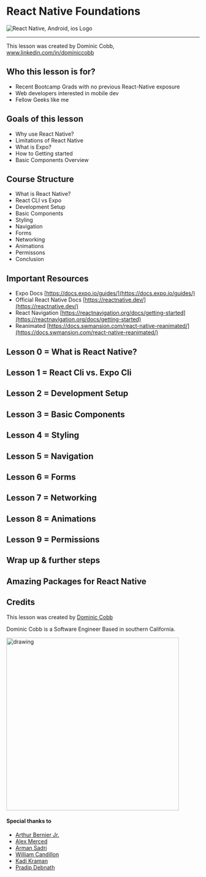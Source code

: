 # React Native Foundations
![React Native, Android, ios Logo](https://www.futuremind.com/m/cache/c8/15/c8150d863e584ed42ccfbdc3f3f1aa3a.jpg)
****
This lesson was created by Dominic Cobb, www.linkedin.com/in/dominiccobb
## Who this lesson is for?
* Recent Bootcamp Grads with no previous React-Native exposure
* Web developers interested in mobile dev
* Fellow Geeks like me
## Goals of this lesson
* Why use React Native?
* Limitations of React Native
* What is Expo?
* How to Getting started
* Basic Components Overview

## Course Structure

- What is React Native?
- React CLI vs Expo
- Development Setup
- Basic Components
- Styling
- Navigation
- Forms
- Networking
- Animations
- Permissons
- Conclusion

## Important Resources 

* Expo Docs [https://docs.expo.io/guides/](https://docs.expo.io/guides/)
* Official React Native Docs [https://reactnative.dev/](https://reactnative.dev/)
* React Navigation [https://reactnavigation.org/docs/getting-started](https://reactnavigation.org/docs/getting-started)
* Reanimated [https://docs.swmansion.com/react-native-reanimated/](https://docs.swmansion.com/react-native-reanimated/)

## Lesson 0 = What is React Native?

###

## Lesson 1 = React Cli vs. Expo Cli
## Lesson 2 = Development Setup
## Lesson 3 = Basic Components
## Lesson 4 = Styling
## Lesson 5 = Navigation
## Lesson 6 = Forms
## Lesson 7 = Networking
## Lesson 8 = Animations
## Lesson 9 = Permissions
## Wrap up & further steps
## Amazing Packages for React Native

##  Credits

This lesson was created by [Dominic Cobb](https://www.linkedin.com/in/dominiccobb)

Dominic Cobb is a Software Engineer Based in southern California. 

<img src="https://i.ibb.co/16pT7qD/C91-F83-B7-F11-B-42-C8-8-C4-F-A45-B1559935-E-1-201-a.jpg" alt="drawing" width="450"/>


#### Special thanks to 
- [Arthur Bernier Jr.](https://www.linkedin.com/in/developmentandmanagement/)
- [Alex Merced](https://www.linkedin.com/in/alexmerced/)
- [Arman Sadri](https://www.linkedin.com/in/arman-sadri-3b328a30/)
- [William Candillon](https://www.linkedin.com/in/wcandillon/)
- [Kadi Kraman](https://www.linkedin.com/in/kadi-kraman-922a7277/?originalSubdomain=uk)
- [Pradip Debnath](https://www.linkedin.com/in/itzpradip/)
